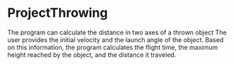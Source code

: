 # ProjectThrowing
The program can calculate the distance in two axes of a thrown object
The user provides the initial velocity and the launch angle of the object. Based on this information, the program calculates the flight time, the maximum height reached by the object, and the distance it traveled.
